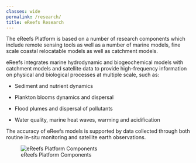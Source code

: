 ```yaml
---
classes: wide
permalink: /research/
title: eReefs Research
---
```


The eReefs Platform is based on a number of research components which include remote sensing tools as well as a number of marine models, fine scale coastal relocatable models as well as catchment models.

eReefs integrates marine hydrodynamic and biogeochemical models with catchment models and satellite data to provide high-frequency information on physical and biological processes at multiple scale, such as:

- Sediment and nutrient dynamics

- Plankton blooms dynamics and dispersal

- Flood plumes and dispersal of pollutants

- Water quality, marine heat waves, warming and acidification

The accuracy of eReefs models is supported by data collected through both routine in-situ monitoring and satellite earth observations.

<figure>
    <img src="/assets/images/research/DA_schematic-cropped.png" title="eReefs Platform Components" alt="eReefs Platform Components">
    <figcaption>
        eReefs Platform Components
    </figcaption>
</figure>